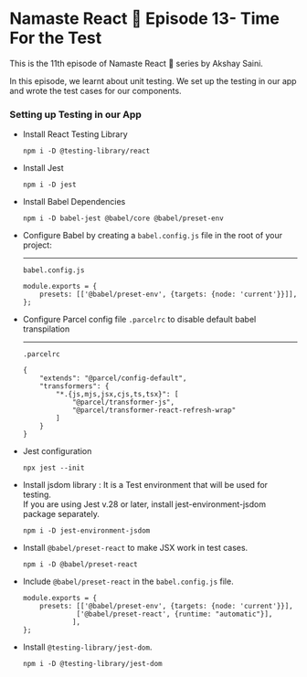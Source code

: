 # Namaste React 🚀 Episode 13- Time For the Test

<p>This is the 11th episode of Namaste React 🚀 series by Akshay Saini.</p>
<p>In this episode, we learnt about unit testing. We set up the testing in our app and wrote the test cases for our components.</p>


### Setting up Testing in our App

- Install React Testing Library
    ```
    npm i -D @testing-library/react
    ```
- Install Jest
    ```
    npm i -D jest
    ```
- Install Babel Dependencies
    ```
    npm i -D babel-jest @babel/core @babel/preset-env
    ```
- Configure Babel by creating a `babel.config.js` file in the root of your project:<br/><hr/>
    `babel.config.js`
    ```
    module.exports = {
        presets: [['@babel/preset-env', {targets: {node: 'current'}}]],
    };
    ```
- Configure Parcel config file `.parcelrc` to disable default babel transpilation<hr/>
    `.parcelrc`
    ```
    {
        "extends": "@parcel/config-default",
        "transformers": {
            "*.{js,mjs,jsx,cjs,ts,tsx}": [
                "@parcel/transformer-js",
                "@parcel/transformer-react-refresh-wrap"
            ]
        }
    }
    ```
- Jest configuration
    ```
    npx jest --init
    ```
- Install jsdom library : It is a Test environment that will be used for testing.<br/>
    If you are using Jest v.28 or later, install jest-environment-jsdom package separately.
    ```
    npm i -D jest-environment-jsdom
    ```
- Install `@babel/preset-react` to make JSX work in test cases.
    ```
    npm i -D @babel/preset-react
    ```
- Include `@babel/preset-react` in the `babel.config.js` file.
    ```
    module.exports = {
        presets: [['@babel/preset-env', {targets: {node: 'current'}}],
                 ['@babel/preset-react', {runtime: "automatic"}],
                ],
    };
    ```
- Install `@testing-library/jest-dom`.
    ```
    npm i -D @testing-library/jest-dom
    ```